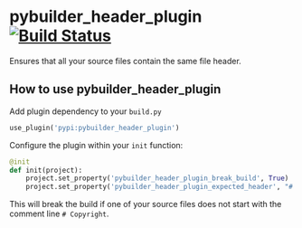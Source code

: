 pybuilder_header_plugin [![Build Status](https://travis-ci.org/aelgru/pybuilder_header_plugin.svg?branch=master)](https://travis-ci.org/aelgru/pybuilder_header_plugin)
========================

Ensures that all your source files contain the same file header.

How to use pybuilder_header_plugin
----------------------------------

Add plugin dependency to your `build.py`
```python
use_plugin('pypi:pybuilder_header_plugin')
```

Configure the plugin within your `init` function:
```python
@init
def init(project):
    project.set_property('pybuilder_header_plugin_break_build', True)
    project.set_property('pybuilder_header_plugin_expected_header', "# Copyright\n")
```

This will break the build if one of your source files does not start with the comment line `# Copyright`.
